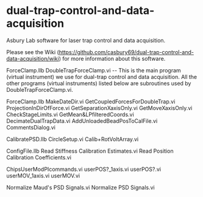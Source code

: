 # dual-trap-control-and-data-acquisition

Asbury Lab software for laser trap control and data acquisition.

Please see the Wiki (https://github.com/casbury69/dual-trap-control-and-data-acquisition/wiki) for more information about this software.



ForceClamp.llb
	DoubleTrapForceClamp.vi -- This is the main program (virtual instrument) we use for dual-trap control and data 		acquisition.  All the other programs (virtual instruments) listed below are subroutines used by 			DoubleTrapForceClamp.vi.

ForceClamp.llb
		MakeDateDir.vi
		GetCoupledForcesForDoubleTrap.vi
		ProjectionInDirOfForce.vi
		GetSeparationXaxisOnly.vi
		GetMoveXaxisOnly.vi
		CheckStageLimits.vi
		GetMean&LPfilteredCoords.vi
		DecimateDualTrapData.vi
		AddUnloadedBeadPosToCalFile.vi
		CommentsDialog.vi

CalibratePSD.llb
	CircleSetup.vi
	Calib+RotVoltArray.vi

ConfigFile.llb
	Read Stiffness Calibration Estimates.vi
	Read Position Calibration Coefficients.vi

ChipsUserModPIcommands.vi
	userPOS?_1axis.vi
	userPOS?.vi
	userMOV_1axis.vi
	userMOV.vi

Normalize Maud's PSD Signals.vi
Normalize PSD Signals.vi
